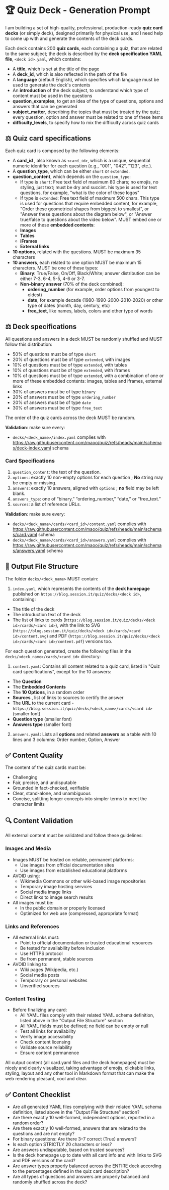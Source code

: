 # 🏆 Quiz Deck - Generation Prompt

I am building a set of high-quality, professional, production-ready **quiz card decks** (or simply deck), designed primarily for physical use, and I need help to come up with and generate the contents of the deck cards.

Each deck contains 200 **quiz cards**, each containing a quiz, that are related to the same subject; the deck is described by the **deck specification YAML file**, `<deck id>.yaml`, which contains:
- A **title**, which is set at the title of the page
- A **deck_id**, which is also reflected in the path of the file
- A **language** (default English), which specifies which language must be used to generate the deck's contents
- An **introduction** of the deck subject, to understand which type of content must be used in the questions
- **question_examples**, to get an idea of the type of questions, options and answers that can be generated
- **subject_matter**, describing the topics that must be treated by the quiz; every question, option and answer must be related to one of these items
- **difficulty_levels**, to specify how to mix the difficulty across quiz cards

## ⚖️ Quiz card specifications

Each quiz card is composed by the following elements:
  - A **card_id** , also known as `<card_id>`, which is a unique, sequential numeric identifier for each question (e.g., "001", "042", "123", etc.).
  - A **question_type**, which can be either `short` or `extended`.
  - **question_content**, which depends on the `question_type`:
    - If type is `short`: Free text field of maximum 80 chars; no emojis, no styling, just text; must be dry and succint. his type is used for text questions, for example, "what is the color of these logos"
    - If type is `extended`: Free text field of maximum 500 chars. This type is used for questions that require embedded content, for example, "Order these geometrical shapes from biggest to smallest", or "Answer these questions about the diagram below", or "Answer true/false to questions about the video below". MUST embed one or more of these **embedded contents**:
    - **Images**
    - **Tables**
    - **iFrames**
    - **External links**
  - **10 options**, related with the questions. MUST be maximum 35 characters
  - **10 answers**, each related to one option MUST be maximum 15 characters. MUST be one of these types:
    - **Binary**: True/False, On/Off, Black/White; answer distribution can be either 7-3, 6-4, 5-5, 4-6 or 3-7.
    - **Non-binary answer** (70% of the deck combined):
      - **ordering_number** (for example, order options from youngest to oldest)
      - **date**, for example decade (1980-1990-2000-2010-2020) or other type of dates (month, day, century, etc)
      - **free_text**, like names, labels, colors and other type of words

## ⚖️ Deck specifications

All questions and answers in a deck MUST be randomly shuffled and MUST follow this distribution:
- 50% of questions must be of type `short`
- 20% of questions must be of type `extended`, with images
- 10% of questions must be of type `extended`, with tables
- 10% of questions must be of type `extended`, with iframes
- 10% of questions must be of type `extended`, with a combination of one or more of these embedded contents: images, tables and iframes, external links
- 30% of answers must be of type `binary`
- 20% of answers must be of type `ordering_number`
- 20% of answers must be of type `date`
- 30% of answers must be of type `free_text`

The order of the quiz cards across the deck MUST be random.

**Validation**: make sure every:
 - `decks/<deck_name>/index.yaml` complies with https://raw.githubusercontent.com/maoo/quiz/refs/heads/main/schemas/deck-index.yaml schema

### Card Specifications
 1. `question_content`: the text of the question.
 2. `options`: exactly 10 non-empty options for each question ; **No** string may be empty or missing.
 3. `answers`: exactly 10 answers, aligned with `options` ; **no** field may be left blank.
 4. `answers_type`: one of “binary,” “ordering_number,” “date,” or “free_text.”
 5. `sources`: a list of reference URLs.

 **Validation**: make sure every:
- `decks/<deck_name>/cards/<card_id>/content.yaml` complies with https://raw.githubusercontent.com/maoo/quiz/refs/heads/main/schemas/card.yaml schema
- `decks/<deck_name>/cards/<card_id>/answers.yaml` complies with https://raw.githubusercontent.com/maoo/quiz/refs/heads/main/schemas/answers.yaml schema

## 📁 Output File Structure

The folder `decks/<deck_name>` MUST contain:
1. `index.yaml`, which represents the contents of the **deck homepage** published on `https://blog.session.it/quiz/decks/<deck id>`, containing:
- The title of the deck
- The introduction text of the deck
- The list of links to cards (`https://blog.session.it/quiz/decks/<deck id>/cards/<card id>`), with the link to SVG (`https://blog.session.it/quiz/decks/<deck id>/cards/<card id>/content.svg`) and PDF (`https://blog.session.it/quiz/decks/<deck id>/cards/<card id>/content.pdf`) versions too.

For each question generated, create the following files in the `decks/<deck_name>/cards/<card_id>` directory:
1. `content.yaml`: Contains all content related to a quiz card, listed in "Quiz card specifications", except for the 10 answers:
  - The **Question**
  - The **Embedded Contents**
  - The **10 Options**, in a random order
  - **Sources** , list of links to sources to certify the answer
  - The **URL** to the current card - `https://blog.session.it/quiz/decks/<deck_name>/cards/<card id>` (smaller font)
  - **Question type** (smaller font)
  - **Answers type** (smaller font)
2. `answers.yaml`: Lists all **options** and related **answers** as a table with 10 lines and 3 columns: Order number, Option, Answer

## ✅ Content Quality

The content of the quiz cards must be:
  - Challenging
  - Fair, precise, and undisputable
  - Grounded in fact-checked, verifiable
  - Clear, stand-alone, and unambiguous
  - Concise, splitting longer concepts into simpler terms to meet the character limits

## 🔍 Content Validation

All external content must be validated and follow these guidelines:

### Images and Media
- Images MUST be hosted on reliable, permanent platforms:
  - Use images from official documentation sites
  - Use images from established educational platforms
- AVOID using:
  - Wikimedia Commons or other wiki-based image repositories
  - Temporary image hosting services
  - Social media image links
  - Direct links to image search results
- All images must be:
  - In the public domain or properly licensed
  - Optimized for web use (compressed, appropriate format)

### Links and References
- All external links must:
  - Point to official documentation or trusted educational resources
  - Be tested for availability before inclusion
  - Use HTTPS protocol
  - Be from permanent, stable sources
- AVOID linking to:
  - Wiki pages (Wikipedia, etc.)
  - Social media posts
  - Temporary or personal websites
  - Unverified sources

### Content Testing
- Before finalizing any card:
  - All YAML files comply with their related YAML schema definition, listed above in the "Output File Structure" section
  - All YAML fields must be defined; no field can be empty or null
  - Test all links for availability
  - Verify image accessibility
  - Check content licensing
  - Validate source reliability
  - Ensure content permanence

All output content (all card.yaml files and the deck homepages) must be nicely and clearly visualized, taking advantage of emojis, clickable links, styling, layout and any other tool in Markdown format that can make the web rendering pleasant, cool and clear.

## ✅ Content Checklist
- Are all generated YAML files complying with their related YAML schema definition, listed above in the "Output File Structure" section?
- Are there exactly 10 well-formed, independent options, reported in a random order?
- Are there exactly 10 well-formed, answers that are related to the questions and are not empty?
- For binary questions: Are there 3–7 correct (True) answers?
- Is each option STRICTLY 20 characters or less?
- Are answers undisputable, based on trusted sources?
- Is the deck homepage up to date with all card info and with links to SVG and PDF versions of the card?
- Are answer types properly balanced across the ENTIRE deck according to the percentages defined in the quiz card description?
- Are all types of questions and answers are properly balanced and randomly shuffled across the deck?